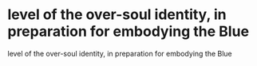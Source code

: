 # level of the over-soul identity, in preparation for embodying the Blue

level of the over-soul identity, in preparation for embodying the Blue